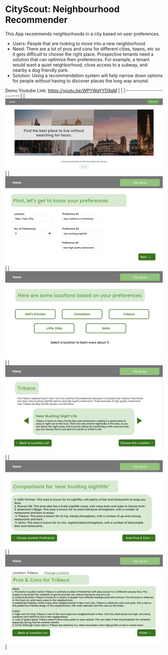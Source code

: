 # CityScout: Neighbourhood Recommender
This App recommends neighborhoods in a city based on user preferences.
- Users: People that are looking to move into a new neighborhood
- Need: There are a lot of pros and cons for different cities, towns, etc so it gets difficult to 
choose the right place. Prospective tenants need a solution that can optimize their 
preferences. For example, a tenant would want a quiet neighborhood, close access to a 
subway, and nearby a dog friendly park.
- Solution: Using a recommendation system will help narrow down options for people 
without having to discover places the long way around.

Demo Youtube Link: https://youtu.be/WPYWaYYD9aM
| |
|:-------------------------:|
|<img src="images/i1.jpg"/> | 
|<img src="images/i2.jpg"/> |
|<img src="images/i3.jpg"/> | 
|<img src="images/i4.jpg"/> |
|<img src="images/i5.jpg"/> | 
|<img src="images/i6.jpg"/> |
